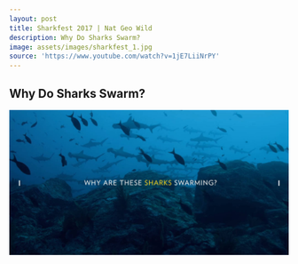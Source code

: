```yaml
---
layout: post
title: Sharkfest 2017 | Nat Geo Wild
description: Why Do Sharks Swarm?
image: assets/images/sharkfest_1.jpg
source: 'https://www.youtube.com/watch?v=1jE7LiiNrPY'
---
```

<h2> Why Do Sharks Swarm? </h2>

<a id="link" href="https://www.youtube.com/watch?v=1jE7LiiNrPY" target="_blank"><img src="/assets/images/sharkfest_1.jpg"></a>